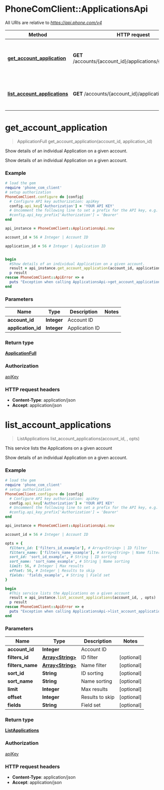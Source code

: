 # PhoneComClient::ApplicationsApi

All URIs are relative to *https://api.phone.com/v4*

Method | HTTP request | Description
------------- | ------------- | -------------
[**get_account_application**](ApplicationsApi.md#get_account_application) | **GET** /accounts/{account_id}/applications/{application_id} | Show details of an individual Application on a given account.
[**list_account_applications**](ApplicationsApi.md#list_account_applications) | **GET** /accounts/{account_id}/applications | This service lists the Applications on a given account


# **get_account_application**
> ApplicationFull get_account_application(account_id, application_id)

Show details of an individual Application on a given account.

Show details of an individual Application on a given account.

### Example
```ruby
# load the gem
require 'phone_com_client'
# setup authorization
PhoneComClient.configure do |config|
  # Configure API key authorization: apiKey
  config.api_key['Authorization'] = 'YOUR API KEY'
  # Uncomment the following line to set a prefix for the API key, e.g. 'Bearer' (defaults to nil)
  #config.api_key_prefix['Authorization'] = 'Bearer'
end

api_instance = PhoneComClient::ApplicationsApi.new

account_id = 56 # Integer | Account ID

application_id = 56 # Integer | Application ID


begin
  #Show details of an individual Application on a given account.
  result = api_instance.get_account_application(account_id, application_id)
  p result
rescue PhoneComClient::ApiError => e
  puts "Exception when calling ApplicationsApi->get_account_application: #{e}"
end
```

### Parameters

Name | Type | Description  | Notes
------------- | ------------- | ------------- | -------------
 **account_id** | **Integer**| Account ID |
 **application_id** | **Integer**| Application ID |

### Return type

[**ApplicationFull**](ApplicationFull.md)

### Authorization

[apiKey](../README.md#apiKey)

### HTTP request headers

 - **Content-Type**: application/json
 - **Accept**: application/json



# **list_account_applications**
> ListApplications list_account_applications(account_id, , opts)

This service lists the Applications on a given account

Show details of an individual Application on a given account.

### Example
```ruby
# load the gem
require 'phone_com_client'
# setup authorization
PhoneComClient.configure do |config|
  # Configure API key authorization: apiKey
  config.api_key['Authorization'] = 'YOUR API KEY'
  # Uncomment the following line to set a prefix for the API key, e.g. 'Bearer' (defaults to nil)
  #config.api_key_prefix['Authorization'] = 'Bearer'
end

api_instance = PhoneComClient::ApplicationsApi.new

account_id = 56 # Integer | Account ID

opts = {
  filters_id: ['filters_id_example'], # Array<String> | ID filter
  filters_name: ['filters_name_example'], # Array<String> | Name filter
  sort_id: 'sort_id_example', # String | ID sorting
  sort_name: 'sort_name_example', # String | Name sorting
  limit: 56, # Integer | Max results
  offset: 56, # Integer | Results to skip
  fields: 'fields_example', # String | Field set
}

begin
  #This service lists the Applications on a given account
  result = api_instance.list_account_applications(account_id, , opts)
  p result
rescue PhoneComClient::ApiError => e
  puts "Exception when calling ApplicationsApi->list_account_applications: #{e}"
end
```

### Parameters

Name | Type | Description  | Notes
------------- | ------------- | ------------- | -------------
 **account_id** | **Integer**| Account ID |
 **filters_id** | [**Array&lt;String&gt;**](String.md)| ID filter | [optional]
 **filters_name** | [**Array&lt;String&gt;**](String.md)| Name filter | [optional]
 **sort_id** | **String**| ID sorting | [optional]
 **sort_name** | **String**| Name sorting | [optional]
 **limit** | **Integer**| Max results | [optional]
 **offset** | **Integer**| Results to skip | [optional]
 **fields** | **String**| Field set | [optional]

### Return type

[**ListApplications**](ListApplications.md)

### Authorization

[apiKey](../README.md#apiKey)

### HTTP request headers

 - **Content-Type**: application/json
 - **Accept**: application/json



